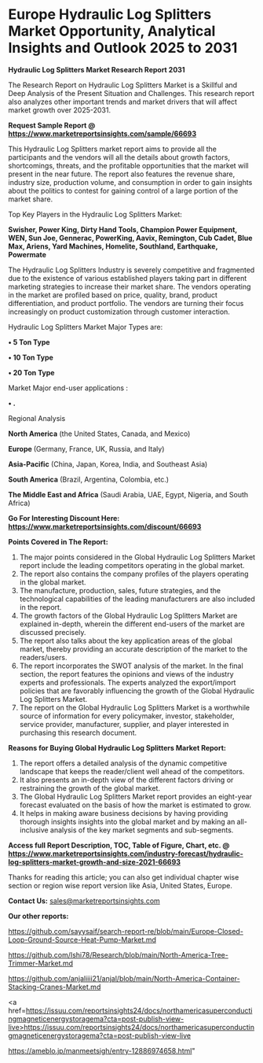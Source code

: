 # Europe Hydraulic Log Splitters Market Opportunity, Analytical Insights and Outlook 2025 to 2031

<strong>Hydraulic Log Splitters Market Research Report 2031</strong>

The Research Report on Hydraulic Log Splitters Market is a Skillful and Deep Analysis of the Present Situation and Challenges. This research report also analyzes other important trends and market drivers that will affect market growth over 2025-2031.

<strong>Request Sample Report @ <a href=https://www.marketreportsinsights.com/sample/66693>https://www.marketreportsinsights.com/sample/66693</a></strong>

This Hydraulic Log Splitters market report aims to provide all the participants and the vendors will all the details about growth factors, shortcomings, threats, and the profitable opportunities that the market will present in the near future. The report also features the revenue share, industry size, production volume, and consumption in order to gain insights about the politics to contest for gaining control of a large portion of the market share.

Top Key Players in the Hydraulic Log Splitters Market:

<strong>Swisher, Power King, Dirty Hand Tools, Champion Power Equipment, WEN, Sun Joe, Gennerac, PowerKing, Aavix, Remington, Cub Cadet, Blue Max, Ariens, Yard Machines, Homelite, Southland, Earthquake, Powermate</strong>

The Hydraulic Log Splitters Industry is severely competitive and fragmented due to the existence of various established players taking part in different marketing strategies to increase their market share. The vendors operating in the market are profiled based on price, quality, brand, product differentiation, and product portfolio. The vendors are turning their focus increasingly on product customization through customer interaction.

Hydraulic Log Splitters Market Major Types are:

<strong>• 5 Ton Type

• 10 Ton Type

• 20 Ton Type</strong>

Market Major end-user applications :

<strong>• .</strong>

Regional Analysis

</u><strong><b>North America</b></strong> (the United States, Canada, and Mexico)

<strong><b>Europe </b></strong>(Germany, France, UK, Russia, and Italy)

<strong><b>Asia-Pacific</b></strong> (China, Japan, Korea, India, and Southeast Asia)

<strong><b>South America</b></strong> (Brazil, Argentina, Colombia, etc.)

<strong><b>The Middle East and Africa</b></strong> (Saudi Arabia, UAE, Egypt, Nigeria, and South Africa)

<strong>Go For Interesting Discount Here: <a href=https://www.marketreportsinsights.com/discount/66693>https://www.marketreportsinsights.com/discount/66693</a></strong>

<strong>Points Covered in The Report:</strong>
<ol>
  <li>The major points considered in the Global Hydraulic Log Splitters Market report include the leading competitors operating in the global market.</li>
  <li>The report also contains the company profiles of the players operating in the global market.</li>
  <li>The manufacture, production, sales, future strategies, and the technological capabilities of the leading manufacturers are also included in the report.</li>
  <li>The growth factors of the Global Hydraulic Log Splitters Market are explained in-depth, wherein the different end-users of the market are discussed precisely.</li>
  <li>The report also talks about the key application areas of the global market, thereby providing an accurate description of the market to the readers/users.</li>
  <li>The report incorporates the SWOT analysis of the market. In the final section, the report features the opinions and views of the industry experts and professionals. The experts analyzed the export/import policies that are favorably influencing the growth of the Global Hydraulic Log Splitters Market.</li>
  <li>The report on the Global Hydraulic Log Splitters Market is a worthwhile source of information for every policymaker, investor, stakeholder, service provider, manufacturer, supplier, and player interested in purchasing this research document.</li>
</ol>
<strong>Reasons for Buying Global Hydraulic Log Splitters Market Report:</strong>

<ol>
  <li>The report offers a detailed analysis of the dynamic competitive landscape that keeps the reader/client well ahead of the competitors.</li>
  <li>It also presents an in-depth view of the different factors driving or restraining the growth of the global market.</li>
  <li>The Global Hydraulic Log Splitters Market report provides an eight-year forecast evaluated on the basis of how the market is estimated to grow.</li>
  <li>It helps in making aware business decisions by having providing thorough insights insights into the global market and by making an all-inclusive analysis of the key market segments and sub-segments.</li>
</ol>
<strong>Access full Report Description, TOC, Table of Figure, Chart, etc. @ <a href=https://www.marketreportsinsights.com/industry-forecast/hydraulic-log-splitters-market-growth-and-size-2021-66693>https://www.marketreportsinsights.com/industry-forecast/hydraulic-log-splitters-market-growth-and-size-2021-66693</a></strong>


Thanks for reading this article; you can also get individual chapter wise section or region wise report version like Asia, United States, Europe.

<strong>Contact Us:</strong>
sales@marketreportsinsights.com

<strong>Our other reports:</strong>

<a href=https://github.com/sayysaif/search-report-re/blob/main/Europe-Closed-Loop-Ground-Source-Heat-Pump-Market.md>https://github.com/sayysaif/search-report-re/blob/main/Europe-Closed-Loop-Ground-Source-Heat-Pump-Market.md</a>

<a href=https://github.com/Ishi78/Research/blob/main/North-America-Tree-Trimmer-Market.md>https://github.com/Ishi78/Research/blob/main/North-America-Tree-Trimmer-Market.md</a>

<a href=https://github.com/anjaliiii21/anjal/blob/main/North-America-Container-Stacking-Cranes-Market.md>https://github.com/anjaliiii21/anjal/blob/main/North-America-Container-Stacking-Cranes-Market.md</a>

<a href=https://issuu.com/reportsinsights24/docs/northamericasuperconductingmagneticenergystoragema?cta=post-publish-view-live>https://issuu.com/reportsinsights24/docs/northamericasuperconductingmagneticenergystoragema?cta=post-publish-view-live</a>

<a href=https://ameblo.jp/manmeetsigh/entry-12886974658.html>https://ameblo.jp/manmeetsigh/entry-12886974658.html</a>"
